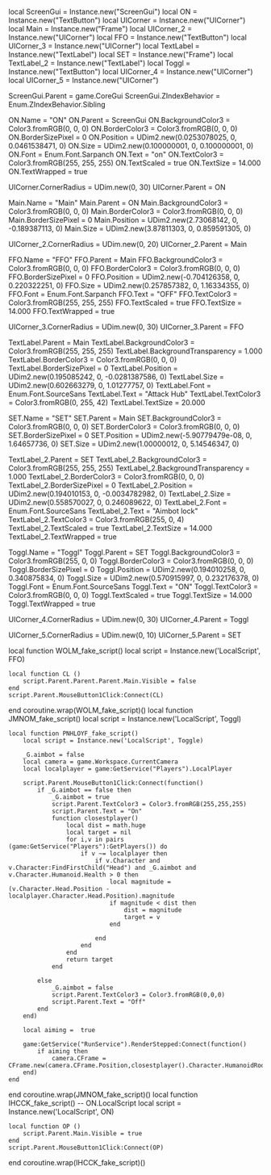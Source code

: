local ScreenGui = Instance.new("ScreenGui")
local ON = Instance.new("TextButton")
local UICorner = Instance.new("UICorner")
local Main = Instance.new("Frame")
local UICorner_2 = Instance.new("UICorner")
local FFO = Instance.new("TextButton")
local UICorner_3 = Instance.new("UICorner")
local TextLabel = Instance.new("TextLabel")
local SET = Instance.new("Frame")
local TextLabel_2 = Instance.new("TextLabel")
local Toggl = Instance.new("TextButton")
local UICorner_4 = Instance.new("UICorner")
local UICorner_5 = Instance.new("UICorner")


ScreenGui.Parent = game.CoreGui
ScreenGui.ZIndexBehavior = Enum.ZIndexBehavior.Sibling

ON.Name = "ON"
ON.Parent = ScreenGui
ON.BackgroundColor3 = Color3.fromRGB(0, 0, 0)
ON.BorderColor3 = Color3.fromRGB(0, 0, 0)
ON.BorderSizePixel = 0
ON.Position = UDim2.new(0.0253078025, 0, 0.0461538471, 0)
ON.Size = UDim2.new(0.100000001, 0, 0.100000001, 0)
ON.Font = Enum.Font.Sarpanch
ON.Text = "on"
ON.TextColor3 = Color3.fromRGB(255, 255, 255)
ON.TextScaled = true
ON.TextSize = 14.000
ON.TextWrapped = true

UICorner.CornerRadius = UDim.new(0, 30)
UICorner.Parent = ON

Main.Name = "Main"
Main.Parent = ON
Main.BackgroundColor3 = Color3.fromRGB(0, 0, 0)
Main.BorderColor3 = Color3.fromRGB(0, 0, 0)
Main.BorderSizePixel = 0
Main.Position = UDim2.new(2.73068142, 0, -0.189387113, 0)
Main.Size = UDim2.new(3.87811303, 0, 0.859591305, 0)

UICorner_2.CornerRadius = UDim.new(0, 20)
UICorner_2.Parent = Main

FFO.Name = "FFO"
FFO.Parent = Main
FFO.BackgroundColor3 = Color3.fromRGB(0, 0, 0)
FFO.BorderColor3 = Color3.fromRGB(0, 0, 0)
FFO.BorderSizePixel = 0
FFO.Position = UDim2.new(-0.704126358, 0, 0.220322251, 0)
FFO.Size = UDim2.new(0.257857382, 0, 1.16334355, 0)
FFO.Font = Enum.Font.Sarpanch
FFO.Text = "OFF"
FFO.TextColor3 = Color3.fromRGB(255, 255, 255)
FFO.TextScaled = true
FFO.TextSize = 14.000
FFO.TextWrapped = true

UICorner_3.CornerRadius = UDim.new(0, 30)
UICorner_3.Parent = FFO

TextLabel.Parent = Main
TextLabel.BackgroundColor3 = Color3.fromRGB(255, 255, 255)
TextLabel.BackgroundTransparency = 1.000
TextLabel.BorderColor3 = Color3.fromRGB(0, 0, 0)
TextLabel.BorderSizePixel = 0
TextLabel.Position = UDim2.new(0.195085242, 0, -0.0281387586, 0)
TextLabel.Size = UDim2.new(0.602663279, 0, 1.01277757, 0)
TextLabel.Font = Enum.Font.SourceSans
TextLabel.Text = "Attack Hub"
TextLabel.TextColor3 = Color3.fromRGB(0, 255, 42)
TextLabel.TextSize = 20.000

SET.Name = "SET"
SET.Parent = Main
SET.BackgroundColor3 = Color3.fromRGB(0, 0, 0)
SET.BorderColor3 = Color3.fromRGB(0, 0, 0)
SET.BorderSizePixel = 0
SET.Position = UDim2.new(-5.90779479e-08, 0, 1.64657736, 0)
SET.Size = UDim2.new(1.00000012, 0, 5.14546347, 0)

TextLabel_2.Parent = SET
TextLabel_2.BackgroundColor3 = Color3.fromRGB(255, 255, 255)
TextLabel_2.BackgroundTransparency = 1.000
TextLabel_2.BorderColor3 = Color3.fromRGB(0, 0, 0)
TextLabel_2.BorderSizePixel = 0
TextLabel_2.Position = UDim2.new(0.194010153, 0, -0.0034782982, 0)
TextLabel_2.Size = UDim2.new(0.558570027, 0, 0.246089622, 0)
TextLabel_2.Font = Enum.Font.SourceSans
TextLabel_2.Text = "Aimbot lock"
TextLabel_2.TextColor3 = Color3.fromRGB(255, 0, 4)
TextLabel_2.TextScaled = true
TextLabel_2.TextSize = 14.000
TextLabel_2.TextWrapped = true

Toggl.Name = "Toggl"
Toggl.Parent = SET
Toggl.BackgroundColor3 = Color3.fromRGB(255, 0, 0)
Toggl.BorderColor3 = Color3.fromRGB(0, 0, 0)
Toggl.BorderSizePixel = 0
Toggl.Position = UDim2.new(0.194010258, 0, 0.340875834, 0)
Toggl.Size = UDim2.new(0.570915997, 0, 0.232176378, 0)
Toggl.Font = Enum.Font.SourceSans
Toggl.Text = "ON"
Toggl.TextColor3 = Color3.fromRGB(0, 0, 0)
Toggl.TextScaled = true
Toggl.TextSize = 14.000
Toggl.TextWrapped = true

UICorner_4.CornerRadius = UDim.new(0, 30)
UICorner_4.Parent = Toggl

UICorner_5.CornerRadius = UDim.new(0, 10)
UICorner_5.Parent = SET

local function WOLM_fake_script()
	local script = Instance.new('LocalScript', FFO)

	local function CL ()
		script.Parent.Parent.Parent.Main.Visible = false
	end
	script.Parent.MouseButton1Click:Connect(CL)
end
coroutine.wrap(WOLM_fake_script)()
local function JMNOM_fake_script()
	local script = Instance.new('LocalScript', Toggl)

	local function PNHLOYF_fake_script()
		local script = Instance.new('LocalScript', Toggle)
	
		_G.aimbot = false
		local camera = game.Workspace.CurrentCamera
		local localplayer = game:GetService("Players").LocalPlayer
	
		script.Parent.MouseButton1Click:Connect(function()
			if _G.aimbot == false then
				_G.aimbot = true
				script.Parent.TextColor3 = Color3.fromRGB(255,255,255)
				script.Parent.Text = "On"
				function closestplayer()
					local dist = math.huge
					local target = nil
					for i,v in pairs (game:GetService("Players"):GetPlayers()) do
						if v ~= localplayer then
							if v.Character and v.Character:FindFirstChild("Head") and _G.aimbot and v.Character.Humanoid.Health > 0 then
								local magnitude = (v.Character.Head.Position - localplayer.Character.Head.Position).magnitude
								if magnitude < dist then
									dist = magnitude
									target = v
								end
	
							end
						end
					end
					return target
				end
	
			else
				_G.aimbot = false
				script.Parent.TextColor3 = Color3.fromRGB(0,0,0)
				script.Parent.Text = "Off"
			end
		end)
	
		local aiming =  true
	
		game:GetService("RunService").RenderStepped:Connect(function()
			if aiming then
				camera.CFrame = CFrame.new(camera.CFrame.Position,closestplayer().Character.HumanoidRootPart.Position)
		end)
	end
end
coroutine.wrap(JMNOM_fake_script)()
local function IHCCK_fake_script() -- ON.LocalScript 
	local script = Instance.new('LocalScript', ON)

	local function OP ()
		script.Parent.Main.Visible = true
	end
	script.Parent.MouseButton1Click:Connect(OP)
end
coroutine.wrap(IHCCK_fake_script)()
